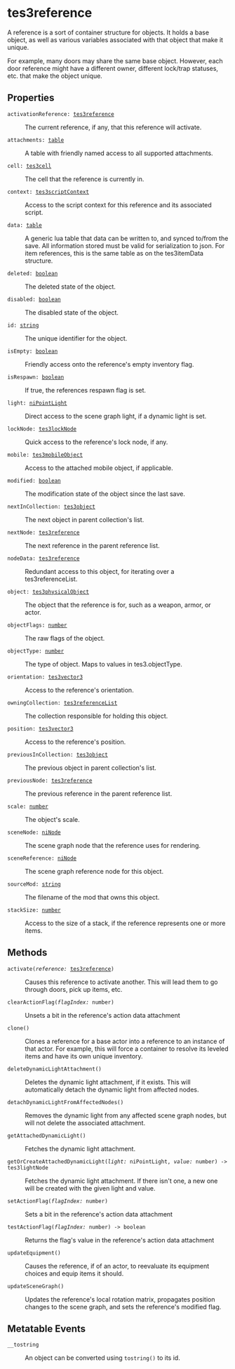 # tes3reference

A reference is a sort of container structure for objects. It holds a base object, as well as various variables associated with that object that make it unique.

For example, many doors may share the same base object. However, each door reference might have a different owner, different lock/trap statuses, etc. that make the object unique.

## Properties

<dl class="describe">
<dt><code class="descname">activationReference: <a href="https://mwse.readthedocs.io/en/latest/lua/type/tes3reference.html">tes3reference</a></code></dt>
<dd>

The current reference, if any, that this reference will activate.

</dd>
<dt><code class="descname">attachments: <a href="https://mwse.readthedocs.io/en/latest/lua/type/table.html">table</a></code></dt>
<dd>

A table with friendly named access to all supported attachments.

</dd>
<dt><code class="descname">cell: <a href="https://mwse.readthedocs.io/en/latest/lua/type/tes3cell.html">tes3cell</a></code></dt>
<dd>

The cell that the reference is currently in.

</dd>
<dt><code class="descname">context: <a href="https://mwse.readthedocs.io/en/latest/lua/type/tes3scriptContext.html">tes3scriptContext</a></code></dt>
<dd>

Access to the script context for this reference and its associated script.

</dd>
<dt><code class="descname">data: <a href="https://mwse.readthedocs.io/en/latest/lua/type/table.html">table</a></code></dt>
<dd>

A generic lua table that data can be written to, and synced to/from the save. All information stored must be valid for serialization to json. For item references, this is the same table as on the tes3itemData structure.

</dd>
<dt><code class="descname">deleted: <a href="https://mwse.readthedocs.io/en/latest/lua/type/boolean.html">boolean</a></code></dt>
<dd>

The deleted state of the object.

</dd>
<dt><code class="descname">disabled: <a href="https://mwse.readthedocs.io/en/latest/lua/type/boolean.html">boolean</a></code></dt>
<dd>

The disabled state of the object.

</dd>
<dt><code class="descname">id: <a href="https://mwse.readthedocs.io/en/latest/lua/type/string.html">string</a></code></dt>
<dd>

The unique identifier for the object.

</dd>
<dt><code class="descname">isEmpty: <a href="https://mwse.readthedocs.io/en/latest/lua/type/boolean.html">boolean</a></code></dt>
<dd>

Friendly access onto the reference's empty inventory flag.

</dd>
<dt><code class="descname">isRespawn: <a href="https://mwse.readthedocs.io/en/latest/lua/type/boolean.html">boolean</a></code></dt>
<dd>

If true, the references respawn flag is set.

</dd>
<dt><code class="descname">light: <a href="https://mwse.readthedocs.io/en/latest/lua/type/niPointLight.html">niPointLight</a></code></dt>
<dd>

Direct access to the scene graph light, if a dynamic light is set.

</dd>
<dt><code class="descname">lockNode: <a href="https://mwse.readthedocs.io/en/latest/lua/type/tes3lockNode.html">tes3lockNode</a></code></dt>
<dd>

Quick access to the reference's lock node, if any.

</dd>
<dt><code class="descname">mobile: <a href="https://mwse.readthedocs.io/en/latest/lua/type/tes3mobileObject.html">tes3mobileObject</a></code></dt>
<dd>

Access to the attached mobile object, if applicable.

</dd>
<dt><code class="descname">modified: <a href="https://mwse.readthedocs.io/en/latest/lua/type/boolean.html">boolean</a></code></dt>
<dd>

The modification state of the object since the last save.

</dd>
<dt><code class="descname">nextInCollection: <a href="https://mwse.readthedocs.io/en/latest/lua/type/tes3object.html">tes3object</a></code></dt>
<dd>

The next object in parent collection's list.

</dd>
<dt><code class="descname">nextNode: <a href="https://mwse.readthedocs.io/en/latest/lua/type/tes3reference.html">tes3reference</a></code></dt>
<dd>

The next reference in the parent reference list.

</dd>
<dt><code class="descname">nodeData: <a href="https://mwse.readthedocs.io/en/latest/lua/type/tes3reference.html">tes3reference</a></code></dt>
<dd>

Redundant access to this object, for iterating over a tes3referenceList.

</dd>
<dt><code class="descname">object: <a href="https://mwse.readthedocs.io/en/latest/lua/type/tes3physicalObject.html">tes3physicalObject</a></code></dt>
<dd>

The object that the reference is for, such as a weapon, armor, or actor.

</dd>
<dt><code class="descname">objectFlags: <a href="https://mwse.readthedocs.io/en/latest/lua/type/number.html">number</a></code></dt>
<dd>

The raw flags of the object.

</dd>
<dt><code class="descname">objectType: <a href="https://mwse.readthedocs.io/en/latest/lua/type/number.html">number</a></code></dt>
<dd>

The type of object. Maps to values in tes3.objectType.

</dd>
<dt><code class="descname">orientation: <a href="https://mwse.readthedocs.io/en/latest/lua/type/tes3vector3.html">tes3vector3</a></code></dt>
<dd>

Access to the reference's orientation.

</dd>
<dt><code class="descname">owningCollection: <a href="https://mwse.readthedocs.io/en/latest/lua/type/tes3referenceList.html">tes3referenceList</a></code></dt>
<dd>

The collection responsible for holding this object.

</dd>
<dt><code class="descname">position: <a href="https://mwse.readthedocs.io/en/latest/lua/type/tes3vector3.html">tes3vector3</a></code></dt>
<dd>

Access to the reference's position.

</dd>
<dt><code class="descname">previousInCollection: <a href="https://mwse.readthedocs.io/en/latest/lua/type/tes3object.html">tes3object</a></code></dt>
<dd>

The previous object in parent collection's list.

</dd>
<dt><code class="descname">previousNode: <a href="https://mwse.readthedocs.io/en/latest/lua/type/tes3reference.html">tes3reference</a></code></dt>
<dd>

The previous reference in the parent reference list.

</dd>
<dt><code class="descname">scale: <a href="https://mwse.readthedocs.io/en/latest/lua/type/number.html">number</a></code></dt>
<dd>

The object's scale.

</dd>
<dt><code class="descname">sceneNode: <a href="https://mwse.readthedocs.io/en/latest/lua/type/niNode.html">niNode</a></code></dt>
<dd>

The scene graph node that the reference uses for rendering.

</dd>
<dt><code class="descname">sceneReference: <a href="https://mwse.readthedocs.io/en/latest/lua/type/niNode.html">niNode</a></code></dt>
<dd>

The scene graph reference node for this object.

</dd>
<dt><code class="descname">sourceMod: <a href="https://mwse.readthedocs.io/en/latest/lua/type/string.html">string</a></code></dt>
<dd>

The filename of the mod that owns this object.

</dd>
<dt><code class="descname">stackSize: <a href="https://mwse.readthedocs.io/en/latest/lua/type/number.html">number</a></code></dt>
<dd>

Access to the size of a stack, if the reference represents one or more items.

</dd>
</dl>

## Methods

<dl class="describe">
<dt><code class="descname">activate(<i>reference:</i> <a href="https://mwse.readthedocs.io/en/latest/lua/type/tes3reference.html">tes3reference</a>)</code></dt>
<dd>

Causes this reference to activate another. This will lead them to go through doors, pick up items, etc.

</dd>
<dt><code class="descname">clearActionFlag(<i>flagIndex:</i> number)</code></dt>
<dd>

Unsets a bit in the reference's action data attachment

</dd>
<dt><code class="descname">clone()</code></dt>
<dd>

Clones a reference for a base actor into a reference to an instance of that actor. For example, this will force a container to resolve its leveled items and have its own unique inventory.

</dd>
<dt><code class="descname">deleteDynamicLightAttachment()</code></dt>
<dd>

Deletes the dynamic light attachment, if it exists. This will automatically detach the dynamic light from affected nodes.

</dd>
<dt><code class="descname">detachDynamicLightFromAffectedNodes()</code></dt>
<dd>

Removes the dynamic light from any affected scene graph nodes, but will not delete the associated attachment.

</dd>
<dt><code class="descname">getAttachedDynamicLight()</code></dt>
<dd>

Fetches the dynamic light attachment.

</dd>
<dt><code class="descname">getOrCreateAttachedDynamicLight(<i>light:</i> niPointLight, <i>value:</i> number) -> tes3lightNode</code></dt>
<dd>

Fetches the dynamic light attachment. If there isn't one, a new one will be created with the given light and value.

</dd>
<dt><code class="descname">setActionFlag(<i>flagIndex:</i> number)</code></dt>
<dd>

Sets a bit in the reference's action data attachment

</dd>
<dt><code class="descname">testActionFlag(<i>flagIndex:</i> number) -> boolean</code></dt>
<dd>

Returns the flag's value in the reference's action data attachment

</dd>
<dt><code class="descname">updateEquipment()</code></dt>
<dd>

Causes the reference, if of an actor, to reevaluate its equipment choices and equip items it should.

</dd>
<dt><code class="descname">updateSceneGraph()</code></dt>
<dd>

Updates the reference's local rotation matrix, propagates position changes to the scene graph, and sets the reference's modified flag.

</dd>
</dl>

## Metatable Events

<dl class="describe">
<dt><code class="descname">__tostring</code></dt>
<dd>

An object can be converted using `tostring()` to its id.

</dd>
</dl>
